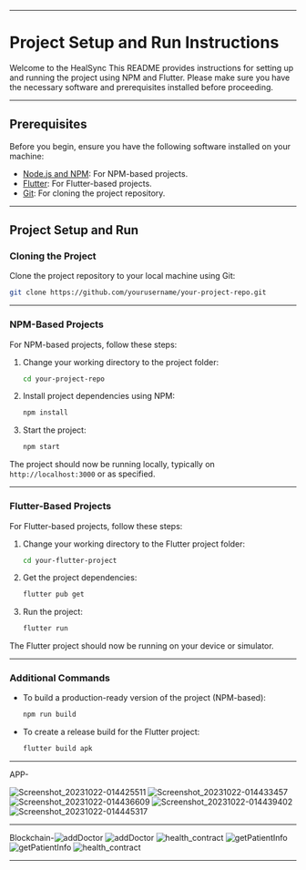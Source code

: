 *********************************************************************************************************************************************************
# Project Setup and Run Instructions

Welcome to the HealSync This README provides instructions for setting up and running the project using NPM and Flutter. Please make sure you have the necessary software and prerequisites installed before proceeding.
*********************************************************************************************************************************************************

## Prerequisites

Before you begin, ensure you have the following software installed on your machine:

- [Node.js and NPM](https://nodejs.org/): For NPM-based projects.
- [Flutter](https://flutter.dev/docs/get-started/install): For Flutter-based projects.
- [Git](https://git-scm.com/): For cloning the project repository.
*******************************************************************************************************************************************************
## Project Setup and Run

### Cloning the Project

Clone the project repository to your local machine using Git:

```bash
git clone https://github.com/yourusername/your-project-repo.git

```
*****************************************************************************************************************************************************

### NPM-Based Projects

For NPM-based projects, follow these steps:

1. Change your working directory to the project folder:

   ```bash
   cd your-project-repo
   ```

2. Install project dependencies using NPM:

   ```bash
   npm install
   ```

3. Start the project:

   ```bash
   npm start
   ```

The project should now be running locally, typically on `http://localhost:3000` or as specified.
*****************************************************************************************************************************************************

### Flutter-Based Projects

For Flutter-based projects, follow these steps:

1. Change your working directory to the Flutter project folder:

   ```bash
   cd your-flutter-project
   ```

2. Get the project dependencies:

   ```bash
   flutter pub get
   ```

3. Run the project:

   ```bash
   flutter run
   ```

The Flutter project should now be running on your device or simulator.
************************************************************************************************************************************************************

### Additional Commands

- To build a production-ready version of the project (NPM-based):

  ```bash
  npm run build
  ```

- To create a release build for the Flutter project:

  ```bash
  flutter build apk
  ```
********************************************************************************************************************************************************
APP- 

![Screenshot_20231022-014425511](https://github.com/NikhilJha11/HealSync/assets/122666636/0bf61d22-9c13-47f1-9123-82aae2c0bdf1)
![Screenshot_20231022-014433457](https://github.com/NikhilJha11/HealSync/assets/122666636/334c2247-0041-42f5-a6f3-33d44945b8af)
![Screenshot_20231022-014436609](https://github.com/NikhilJha11/HealSync/assets/122666636/6ce944db-ec0e-4423-8039-5d494516d508)
![Screenshot_20231022-014439402](https://github.com/NikhilJha11/HealSync/assets/122666636/1cffc5a6-2983-4f82-8790-43b756f0dede)
![Screenshot_20231022-014445317](https://github.com/NikhilJha11/HealSync/assets/122666636/a896c001-8fed-44f5-9b55-b558d8915bc7)

******************************************************************************************************************************************************
Blockchain-![addDoctor](https://github.com/NikhilJha11/HealSync/assets/122666636/941c6568-233e-494c-9f91-646790f2995d)
![addDoctor](https://github.com/NikhilJha11/HealSync/assets/122666636/1ec76dfd-00a2-4c19-bdff-83441cdbf319)
![health_contract](https://github.com/NikhilJha11/HealSync/assets/122666636/93f406e6-d055-43d3-aa9d-9ca89adfd4ca)
![getPatientInfo](https://github.com/NikhilJha11/HealSync/assets/122666636/4981affb-4f7c-4cda-8e61-6fa3815494f7)
![getPatientInfo](https://github.com/NikhilJha11/HealSync/assets/122666636/91b838af-5cb8-4f45-91df-5b3250266035)
![health_contract](https://github.com/NikhilJha11/HealSync/assets/122666636/d5891d98-0e66-408e-b4b3-8c416bf4f36a)
********************************************************************************************************************************************************
